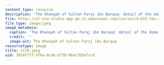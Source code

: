 ```yaml
---
content_type: resource
description: 'The Khanqah of Sultan Faraj ibn Barquq: detail of the dome. '
file: https://ol-ocw-studio-app-qa.s3.amazonaws.com/courses/4-615-the-architecture-of-cairo-spring-2002/3054f77f9f6a8cd6b738064c3b5efccd_1119.jpeg
file_type: image/jpeg
image_metadata:
  caption: 'The Khanqah of Sultan Faraj ibn Barquq: detail of the dome.'
  credit: ''
  image-alt: The Khanqah of Sultan Faraj ibn Barquq
resourcetype: Image
title: 1119.jpeg
uid: 3054f77f-9f6a-8cd6-b738-064c3b5efccd
---
```

